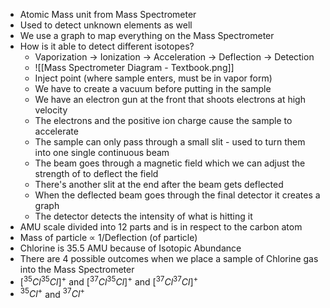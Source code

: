 - Atomic Mass unit from Mass Spectrometer
- Used to detect unknown elements as well
- We use a graph to map everything on the Mass Spectrometer
- How is it able to detect different isotopes?
	- Vaporization $\to$ Ionization $\to$ Acceleration $\to$ Deflection $\to$ Detection
	- ![[Mass Spectrometer Diagram - Textbook.png]]
	- Inject point (where sample enters, must be in vapor form)
	- We have to create a vacuum before putting in the sample
	- We have an electron gun at the front that shoots electrons at high velocity
	- The electrons and the positive ion charge cause the sample to accelerate
	- The sample can only pass through a small slit - used to turn them into one single continuous beam
	- The beam goes through a magnetic field which we can adjust the strength of to deflect the field
	- There's another slit at the end after the beam gets deflected
	- When the deflected beam goes through the final detector it creates a graph
	- The detector detects the intensity of what is hitting it
- AMU scale divided into 12 parts and is in respect to the carbon atom
- Mass of particle $\propto$ 1/Deflection (of particle)
- Chlorine is 35.5 AMU because of Isotopic Abundance
- There are 4 possible outcomes when we place a sample of Chlorine gas into the Mass Spectrometer
- $[ ^{35}Cl ^{35}Cl]^+$ and $[ ^{37}Cl ^{35}Cl]^+$ and $[ ^{37}Cl ^{37}Cl]^+$
- $^{35}Cl^+$ and $^{37}Cl^+$
